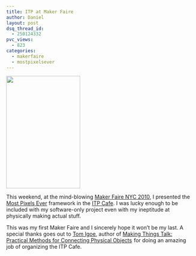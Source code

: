 ```yaml
---
title: ITP at Maker Faire
author: Daniel
layout: post
dsq_thread_id:
  - 250124332
pvc_views:
  - 823
categories:
  - makerfaire
  - mostpixelsever
---
```

<p><a href="http://shiffman.net/wp/wp-content/uploads/2010/09/maker_faire-poster-WEB.jpg"><img src="http://shiffman.net/wp-content/uploads/2010/09/maker_faire-poster-WEB-197x300.jpg" alt="" title="maker_faire-poster-WEB" width="197" height="300" class="alignnone size-medium wp-image-603" /></a></p>
<p>This weekend, at the mind-blowing <a href="http://makerfaire.com/newyork/2010/">Maker Faire NYC 2010</a>, I presented the <a href="http://mostpixelsever.com">Most Pixels Ever</a> framework in the <a href="http://makerfaire.com/newyork/2010/schedule/location/?mfl=216">ITP Cafe</a>.   I was lucky enough to be included with my software-only project even with my ineptitude at physically making actual stuff.</p>
<p>This was my first Maker Faire and I sincerely hope it won&#8217;t be my last.  A special thanks goes out to <a href="http://www.tigoe.net/">Tom Igoe</a>, author of <a href="http://www.amazon.com/gp/product/0596510519?ie=UTF8&#038;tag=learniproces-20&#038;linkCode=as2&#038;camp=1789&#038;creative=390957&#038;creativeASIN=0596510519">Making Things Talk: Practical Methods for Connecting Physical Objects</a><img src="http://www.assoc-amazon.com/e/ir?t=learniproces-20&#038;l=as2&#038;o=1&#038;a=0596510519" width="1" height="1" border="0" alt="" style="border:none !important; margin:0px !important;" /> for doing an amazing job of organizing the ITP Cafe.</p>
